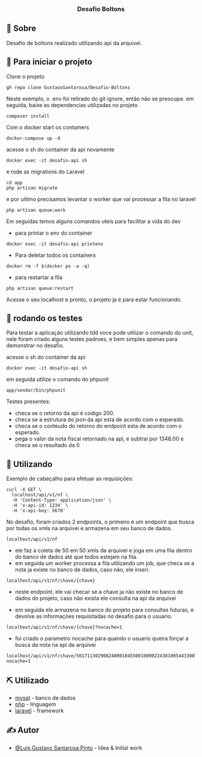 

<h3 align="center">Desafio Boltons</h3>


## 🧐 Sobre <a name = "about"></a>

Desafio de boltons realizado utilizando api da arquivei.

## 🏁 Para iniciar o projeto

Clone o projeto
```
gh repo clone GustavoSantarosa/Desafio-Boltons
```

Neste exemplo, o .env foi retirado do git ignore, então não se preocupe.
em seguida, baixe as dependencias utilizadas no projeto
```
composer install
```

Com o docker start os containers
```
docker-compose up -d
```

acesse o sh do container da api novamente
```
docker exec -it desafio-api sh
```
e rode as migrations do Laravel
```
cd app
php artisan migrate
```
e por ultimo precisamos levantar o worker que vai processar a fila no laravel
```
php artisan queue:work
```
Em seguidas temos alguns comandos uteis para facilitar a vida do dev
- para printar o env do container
```
docker exec -it desafio-api printenv
```
-  Para deletar todos os containers
```
docker rm -f $(docker ps -a -q)
```
- para restartar a fila
```
php artisan queue:restart
```

Acesse o seu localhost e pronto, o projeto ja é para estar funcionando.

## 🔧 rodando os testes <a name = "tests"></a>
Para testar a aplicação utilizando tdd voce pode utilizar o comando do unit, nele foram criado alguns testes padroes, e bem simples apenas para demonstrar no desafio.

acesse o sh do container da api
```
docker exec -it desafio-api sh
```
em seguida utilize o comando do phpunit
```
app/vendor/bin/phpunit
```

Testes presentes:

- checa se o retorno da api é codigo 200.
- checa se a estrutura do json da api esta de acordo com o esperado.
- checa se o conteudo do retorno do endpoint esta de acordo com o esperado.
- pega o valor da nota fiscal retornado na api, e subtrai por 1348.00 e checa se o resultado da 0

## 🎈 Utilizando
Exemplo de cabeçalho para efetuar as requisições:
```
curl -X GET \
  localhost/api/v1/nf \
  -H 'Content-Type: application/json' \
  -H 'x-api-id: 1234' \
  -H 'x-api-key: 5678'
```

No desafio, foram criados 2 endpoints, o primeiro é um endpoint que busca por todas os xmls na arquivei e armazena em seu banco de dados.
```
localhost/api/v1/nf
```
- ele faz a coleta de 50 em 50 xmls da arquivei e joga em uma fila dentro do banco de dados até que todos estejam na fila.
- em seguida um worker processa a fila utilizando um job, que checa se a nota ja existe no banco de dados, caso não, ele inseri.
```
localhost/api/v1/nf/chave/{chave}
```
- neste endpoint, ele vai checar se a chave ja não existe no banco de dados do projeto, caso não exista ele consulta na api da arquivei

- em seguida ele armazena no banco do projeto para consultas futuras, e devolve as informações requisitadas no desafio para o usuario.

```
localhost/api/v1/nf/chave/{chave}?nocache=1
```
- foi criado o parametro nocache para quando o usuario queira forçar a busca da nota na api da arquivei

```
localhost/api/v1/nf/chave/50171130290824000104550010000224381005443300?nocache=1
```

## ⛏️ Utilizado

- [mysql](https://www.mysql.com/) - banco de dados
- [php](https://www.php.net/) - linguagem
- [laravel](https://laravel.com/) - framework

## ✍️ Autor

- [@Luis Gustavo Santarosa Pinto](https://github.com/GustavoSantarosa) - Idea & Initial work

